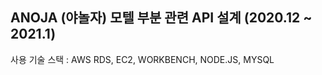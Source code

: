## ANOJA (야놀자) 모텔 부분 관련 API 설계 (2020.12 ~ 2021.1) 

사용 기술 스택 : AWS RDS, EC2, WORKBENCH, NODE.JS, MYSQL  
